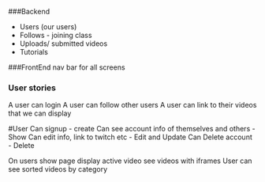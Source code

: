 ###Backend
 - Users (our users)
 - Follows - joining class
 - Uploads/ submitted videos
 - Tutorials


###FrontEnd
nav bar for all screens




### User stories
A user can login
A user can follow other users
A user can link to their videos that we can display



#User
Can signup - create
Can see account info of themselves and others - Show
Can edit info, link to twitch etc - Edit and Update
Can Delete account - Delete

On users show page display active video see videos with iframes
User can see sorted videos by category
